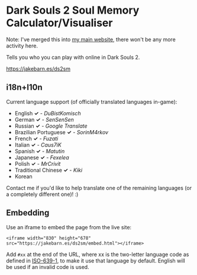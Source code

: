 Dark Souls 2 Soul Memory Calculator/Visualiser
===

Note: I've merged this into [my main website](https://github.com/dubistkomisch/jakebarnes), there won't be any more activity here.

Tells you who you can play with online in Dark Souls 2.

https://jakebarn.es/ds2sm

i18n+l10n
---

Current language support (of officially translated languages in-game):

- English **✓** - *DuBistKomisch*
- German **✓** - *SenSenSen*
- Russian **✓** - *Google Translate*
- Brazilian Portuguese **✓** - *SorinM4rkov*
- French **✓** - *Fuzati*
- Italian **✓** - *Caus7iK*
- Spanish **✓** - *Matutin*
- Japanese **✓** - *Fexelea*
- Polish **✓** - *MrCrivit*
- Traditional Chinese **✓** - *Kiki*
- Korean

Contact me if you'd like to help translate one of the remaining languages (or a completely different one)! :)

Embedding
---

Use an iframe to embed the page from the live site:

`<iframe width="830" height="678" src="https://jakebarn.es/ds2sm/embed.html"></iframe>`

Add `#xx` at the end of the URL, where xx is the two-letter language code as defined in [ISO-639-1](http://loc.gov/standards/iso639-2/php/code_list.php), to make it use that language by default. English will be used if an invalid code is used.
